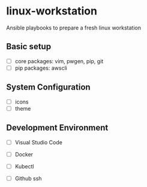 # linux-workstation
Ansible playbooks to prepare a fresh linux workstation

## Basic setup
- [ ] core packages: vim, pwgen, pip, git 
- [ ] pip packages: awscli

## System Configuration
- [ ] icons
- [ ] theme

## Development Environment
- [ ] Visual Studio Code
- [ ] Docker
- [ ] Kubectl
- [ ] Github ssh

